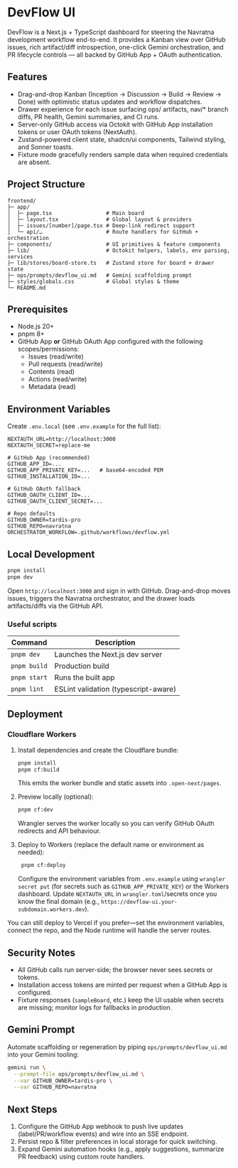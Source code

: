 # DevFlow UI

DevFlow is a Next.js + TypeScript dashboard for steering the Navratna development workflow end-to-end. It provides a Kanban view over GitHub issues, rich artifact/diff introspection, one-click Gemini orchestration, and PR lifecycle controls — all backed by GitHub App + OAuth authentication.

## Features

- Drag-and-drop Kanban (Inception → Discussion → Build → Review → Done) with optimistic status updates and workflow dispatches.
- Drawer experience for each issue surfacing ops/ artifacts, nav/* branch diffs, PR health, Gemini summaries, and CI runs.
- Server-only GitHub access via Octokit with GitHub App installation tokens or user OAuth tokens (NextAuth).
- Zustand-powered client state, shadcn/ui components, Tailwind styling, and Sonner toasts.
- Fixture mode gracefully renders sample data when required credentials are absent.

## Project Structure

```
frontend/
├─ app/
│  ├─ page.tsx                 # Main board
│  ├─ layout.tsx               # Global layout & providers
│  ├─ issues/[number]/page.tsx # Deep-link redirect support
│  └─ api/…                    # Route handlers for GitHub + orchestration
├─ components/                 # UI primitives & feature components
├─ lib/                        # Octokit helpers, labels, env parsing, services
├─ lib/stores/board-store.ts   # Zustand store for board + drawer state
├─ ops/prompts/devflow_ui.md   # Gemini scaffolding prompt
├─ styles/globals.css          # Global styles & theme
└─ README.md
```

## Prerequisites

- Node.js 20+
- pnpm 8+
- GitHub App **or** GitHub OAuth App configured with the following scopes/permissions:
  - Issues (read/write)
  - Pull requests (read/write)
  - Contents (read)
  - Actions (read/write)
  - Metadata (read)

## Environment Variables

Create `.env.local` (see `.env.example` for the full list):

```
NEXTAUTH_URL=http://localhost:3000
NEXTAUTH_SECRET=replace-me

# GitHub App (recommended)
GITHUB_APP_ID=...
GITHUB_APP_PRIVATE_KEY=...   # base64-encoded PEM
GITHUB_INSTALLATION_ID=...

# GitHub OAuth fallback
GITHUB_OAUTH_CLIENT_ID=...
GITHUB_OAUTH_CLIENT_SECRET=...

# Repo defaults
GITHUB_OWNER=tardis-pro
GITHUB_REPO=navratna
ORCHESTRATOR_WORKFLOW=.github/workflows/devflow.yml
```

## Local Development

```bash
pnpm install
pnpm dev
```

Open `http://localhost:3000` and sign in with GitHub. Drag-and-drop moves issues, triggers the Navratna orchestrator, and the drawer loads artifacts/diffs via the GitHub API.

### Useful scripts

| Command        | Description                            |
| -------------- | -------------------------------------- |
| `pnpm dev`     | Launches the Next.js dev server        |
| `pnpm build`   | Production build                       |
| `pnpm start`   | Runs the built app                     |
| `pnpm lint`    | ESLint validation (typescript-aware)   |

## Deployment

### Cloudflare Workers

1. Install dependencies and create the Cloudflare bundle:

   ```bash
   pnpm install
   pnpm cf:build
   ```

   This emits the worker bundle and static assets into `.open-next/pages`.

2. Preview locally (optional):

   ```bash
   pnpm cf:dev
   ```

   Wrangler serves the worker locally so you can verify GitHub OAuth redirects and API behaviour.

3. Deploy to Workers (replace the default name or environment as needed):

   ```bash
    pnpm cf:deploy
    ```

   Configure the environment variables from `.env.example` using `wrangler secret put` (for secrets such as `GITHUB_APP_PRIVATE_KEY`) or the Workers dashboard. Update `NEXTAUTH_URL` in `wrangler.toml`/secrets once you know the final domain (e.g., `https://devflow-ui.your-subdomain.workers.dev`).

You can still deploy to Vercel if you prefer—set the environment variables, connect the repo, and the Node runtime will handle the server routes.

## Security Notes

- All GitHub calls run server-side; the browser never sees secrets or tokens.
- Installation access tokens are minted per request when a GitHub App is configured.
- Fixture responses (`sampleBoard`, etc.) keep the UI usable when secrets are missing; monitor logs for fallbacks in production.

## Gemini Prompt

Automate scaffolding or regeneration by piping `ops/prompts/devflow_ui.md` into your Gemini tooling:

```bash
gemini run \
  --prompt-file ops/prompts/devflow_ui.md \
  --var GITHUB_OWNER=tardis-pro \
  --var GITHUB_REPO=navratna
```

## Next Steps

1. Configure the GitHub App webhook to push live updates (label/PR/workflow events) and wire into an SSE endpoint.
2. Persist repo & filter preferences in local storage for quick switching.
3. Expand Gemini automation hooks (e.g., apply suggestions, summarize PR feedback) using custom route handlers.
